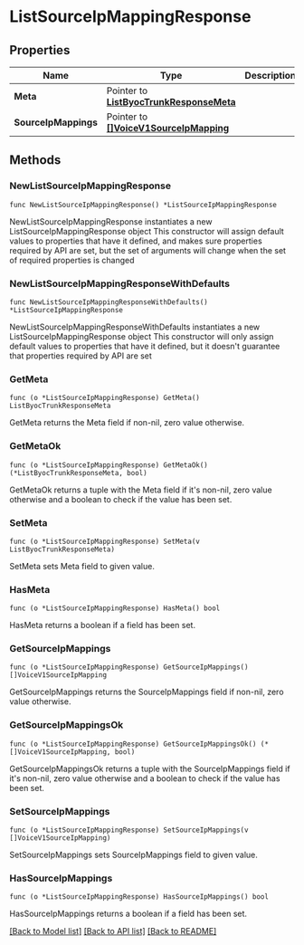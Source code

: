 # ListSourceIpMappingResponse

## Properties

Name | Type | Description
------------ | ------------- | -------------
**Meta** | Pointer to [**ListByocTrunkResponseMeta**](ListByocTrunkResponse_meta.md) |  | [optional] 
**SourceIpMappings** | Pointer to [**[]VoiceV1SourceIpMapping**](VoiceV1SourceIpMapping.md) |  | [optional] 

## Methods

### NewListSourceIpMappingResponse

`func NewListSourceIpMappingResponse() *ListSourceIpMappingResponse`

NewListSourceIpMappingResponse instantiates a new ListSourceIpMappingResponse object
This constructor will assign default values to properties that have it defined,
and makes sure properties required by API are set, but the set of arguments
will change when the set of required properties is changed

### NewListSourceIpMappingResponseWithDefaults

`func NewListSourceIpMappingResponseWithDefaults() *ListSourceIpMappingResponse`

NewListSourceIpMappingResponseWithDefaults instantiates a new ListSourceIpMappingResponse object
This constructor will only assign default values to properties that have it defined,
but it doesn't guarantee that properties required by API are set

### GetMeta

`func (o *ListSourceIpMappingResponse) GetMeta() ListByocTrunkResponseMeta`

GetMeta returns the Meta field if non-nil, zero value otherwise.

### GetMetaOk

`func (o *ListSourceIpMappingResponse) GetMetaOk() (*ListByocTrunkResponseMeta, bool)`

GetMetaOk returns a tuple with the Meta field if it's non-nil, zero value otherwise
and a boolean to check if the value has been set.

### SetMeta

`func (o *ListSourceIpMappingResponse) SetMeta(v ListByocTrunkResponseMeta)`

SetMeta sets Meta field to given value.

### HasMeta

`func (o *ListSourceIpMappingResponse) HasMeta() bool`

HasMeta returns a boolean if a field has been set.

### GetSourceIpMappings

`func (o *ListSourceIpMappingResponse) GetSourceIpMappings() []VoiceV1SourceIpMapping`

GetSourceIpMappings returns the SourceIpMappings field if non-nil, zero value otherwise.

### GetSourceIpMappingsOk

`func (o *ListSourceIpMappingResponse) GetSourceIpMappingsOk() (*[]VoiceV1SourceIpMapping, bool)`

GetSourceIpMappingsOk returns a tuple with the SourceIpMappings field if it's non-nil, zero value otherwise
and a boolean to check if the value has been set.

### SetSourceIpMappings

`func (o *ListSourceIpMappingResponse) SetSourceIpMappings(v []VoiceV1SourceIpMapping)`

SetSourceIpMappings sets SourceIpMappings field to given value.

### HasSourceIpMappings

`func (o *ListSourceIpMappingResponse) HasSourceIpMappings() bool`

HasSourceIpMappings returns a boolean if a field has been set.


[[Back to Model list]](../README.md#documentation-for-models) [[Back to API list]](../README.md#documentation-for-api-endpoints) [[Back to README]](../README.md)


